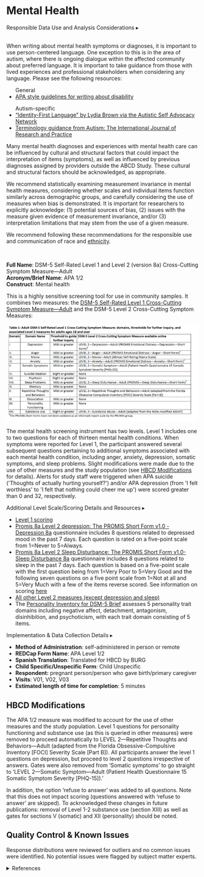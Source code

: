 # Mental Health

<div id="alert-banner" class="alert-banner" onclick="toggleCollapse(this)">
  <span>
    <span class="emoji"><i class="fas fa-exclamation-triangle"></i></span>
    <span class="text">Responsible Data Use and Analysis Considerations</span>
  </span>
  <span class="arrow">▸</span>
</div>
<div class="collapsible-content">
<br>
<p>When writing about mental health symptoms or diagnoses, it is important to use person-centered language. One exception to this is in the area of autism, where there is ongoing dialogue within the affected community about preferred language. It is important to take guidance from those with lived experiences and professional stakeholders when considering any language. Please see the following resources:</p> 
<ul>
General
<li><a href="https://apastyle.apa.org/style-grammar-guidelines/bias-free-language/disability">APA style guidelines for writing about disability</a></li>
</ul>
<ul>
Autism-specific
<li><a href="https://autisticadvocacy.org/about-asan/identity-first-language/">“Identity-First Language” by Lydia Brown via the Autistic Self Advocacy Network</a></li>
<li><a href="https://journals.sagepub.com/pb-assets/cmscontent/AUT/Autism-terminology-guidance-2021-1626860796.pdf">Terminology guidance from Autism: The International Journal of Research and Practice</a></li>
</ul>

<p>Many mental health diagnoses and experiences with mental health care can be influenced by cultural and structural factors that could impact the interpretation of items (symptoms), as well as influenced by previous diagnoses assigned by providers outside the ABCD Study. These cultural and structural factors should be acknowledged, as appropriate.</p>

<p>We recommend statistically examining measurement invariance in mental health measures, considering whether scales and individual items function similarly across demographic groups, and carefully considering the use of measures when bias is demonstrated. It is important for researchers to explicitly acknowledge: (1) potential sources of bias, (2) issues with the measure given evidence of measurement invariance, and/or (3) interpretation limitations that may stem from the use of a given measure.</p>

<p>We recommend following these recommendations for the responsible use and communication of race and <a href="https://www.nature.com/articles/s41593-024-01608-4">ethnicity</a>.</p>
</div><br>


**Full Name**: DSM-5 Self-Rated Level 1 and Level 2 (version 8a) Cross-Cutting Symptom Measure—Adult   
**Acronym/Brief Name**: APA 1/2  
**Construct**: Mental health   
     
This is a highly sensitive screening tool for use in community samples. It combines two measures: the [DSM-5 Self-Rated Level 1 Cross-Cutting Symptom Measure—Adult](https://www.psychiatry.org/getmedia/e0b4b299-95b3-407b-b8c2-caa871ca218d/APA-DSM5TR-Level1MeasureAdult.pdf) and the DSM-5 Level 2 Cross-Cutting Symptom Measures:

![](images/DSM-5Level2Cross-CuttingSymptomMeasures.png)

The mental health screening instrument has two levels. Level 1 includes one to two questions for each of thirteen mental health conditions. When symptoms were reported for Level 1, the participant answered several subsequent questions pertaining to additional symptoms associated with each mental health condition, including anger, anxiety, depression, somatic symptoms, and sleep problems. Slight modifications were made due to the use of other measures and the study population (see [HBCD Modifications](#hbcd-modifications) for details). Alerts for study staff were triggered when APA suicide ('Thoughts of actually hurting yourself?') and/or APA depression (from 'I felt worthless' to 'I felt that nothing could cheer me up') were scored greater than 0 and 32, respectively.


<p>
<div id="notification-banner" class="notification-banner" onclick="toggleCollapse(this)">
    <span class="text">Additional Level Scale/Scoring Details and Resources</span>
  <span class="notification-arrow">▸</span>
</div>
<div class="notification-collapsible-content">
    <ul>
    <li><a href="https://www.psychiatry.org/getmedia/e0b4b299-95b3-407b-b8c2-caa871ca218d/APA-DSM5TR-Level1MeasureAdult.pdf">Level 1 scoring</a></li>
    <li><a href="https://www.google.com/url?sa=t&amp;source=web&amp;rct=j&amp;opi=89978449&amp;url=https://www.phenxtoolkit.org/toolkit_content/supplemental_info/psychiatric/measures/07_Depressed_Mood.doc&amp;ved=2ahUKEwjyl8-7t_-IAxW7H0QIHcyBJTEQFnoECC8QAQ&amp;usg=AOvVaw1dPWhSyXkbVCQ3BgmjwAtC">Promis 8a Level 2 depression: The PROMIS Short Form v1.0 - Depression 8a</a> questionnaire includes 8 questions related to depressed mood in the past 7 days. Each question is rated on a five-point scale from 1=Never to 5=Always.  </li>
    <li><a href="https://heal.nih.gov/files/CDEs/2024-07/promis-sleep-disturbance-8a-crf.pdf">Promis 8a Level 2 Sleep Disturbance: The PROMIS Short Form v1.0-Sleep Disturbance 8a</a> questionnaire includes 8 questions related to sleep in the past 7 days. Each question is based on a five-point scale with the first question being from 1=Very Poor to 5=Very Good and the following seven questions on a five point scale from 1=Not at all and 5=Very Much with a few of the items reverse scored. See information on scoring <a href="https://www.healthmeasures.net/images/PROMIS/manuals/Scoring_Manual_Only/PROMIS_Sleep_Scoring_Manual.pdf">here</a></li>
    <li><a href="https://www.psychiatry.org/psychiatrists/practice/dsm/educational-resources/assessment-measures">All other Level 2 measures (except depression and sleep)</a></li>
    <li>The <a href="https://www.psychiatry.org/File%20Library/Psychiatrists/Practice/DSM/APA_DSM5_The-Personality-Inventory-For-DSM-5-Brief-Form-Adult.pdf">Personality Inventory for DSM-5 Brief</a> assesses 5 personality trait domains including negative affect, detachment, antagonism, disinhibition, and psychoticism, with each trait domain consisting of 5 items.</li>
    </ul>
</div>
</p>


<p>
<div id="notification-banner" class="notification-banner" onclick="toggleCollapse(this)">
    <span class="text">Implementation & Data Collection Details</span>
  <span class="notification-arrow">▸</span>
</div>
<div class="notification-collapsible-content">
    <ul>
      <li><b>Method of Administration</b>: self-administered in person or remote </li>
      <li><b>REDCap Form Name</b>: APA Level 1/2 </li>
      <li><b>Spanish Translation</b>: Translated for HBCD by BURG </li>
      <li><b>Child Specific/Unspecific Form</b>: Child Unspecific </li>
      <li><b>Respondent:</b> pregnant person/person who gave birth/primary caregiver </li>
      <li><b>Visits</b>:  V01, V02, V03 </li>
      <li><b>Estimated length of time for completion</b>: 5 minutes</li>
    </ul>
</div>
</p>

## HBCD Modifications
The APA 1/2 measure was modified to account for the use of other measures and the study population. Level 1 questions for personality functioning and substance use (as this is queried in other measures) were removed to proceed automatically to LEVEL 2—Repetitive Thoughts and Behaviors—Adult (adapted from the Florida Obsessive-Compulsive Inventory [FOCI] Severity Scale [Part B]). All participants answer the level 1 questions on depression, but proceed to level 2 questions irrespective of answers. Gates were also removed from ‘Somatic symptoms’ to go straight to ‘LEVEL 2—Somatic Symptom—Adult (Patient Health Questionnaire 15 Somatic Symptom Severity [PHQ-15]).’

In addition, the option ‘refuse to answer’ was added to all questions. Note that this does not impact scoring (questions answered with ‘refuse to answer’ are skipped). To acknowledged these changes in future publications: removal of Level 1-2 substance use (section XIII) as well as gates for sections V (somatic) and XII (personality) should be noted.

## Quality Control & Known Issues 
Response distributions were reviewed for outliers and no common issues were identified. No potential issues were flagged by subject matter experts.

<details class="collapsible references">
  <summary class="references">References</summary>
 <ul>
<p>Doss, R. A., &amp; Lowmaster, S. E. (2022). Validation of the DSM-5 Level 1 Cross-Cutting Symptom Measure in a Community  Sample. <em>Psychiatry Research</em>, <em>318</em>, 114935. <a href="https://doi.org/10.1016/j.psychres.2022.114935">https://doi.org/10.1016/j.psychres.2022.114935</a></p>
<p>Roche, M. J., Pincus, A. L., &amp; Cole, P. E. (2019). Linking dimensions and dynamics in psychopathology research: An example using DSM-5 instruments. <em>Journal of Research in Personality</em>, <em>82</em>, 103852. <a href="https://doi.org/https://doi.org/10.1016/j.jrp.2019.103852">https://doi.org/https://doi.org/10.1016/j.jrp.2019.103852</a></p>
</ul>
</details>